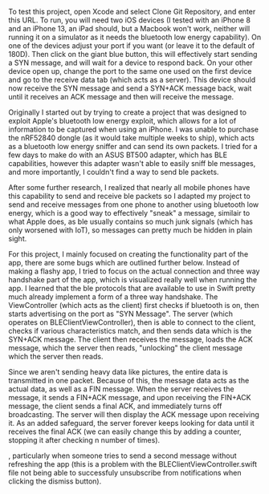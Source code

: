 To test this project, open Xcode and select Clone Git Repository, and enter this URL. To run, you will need two iOS devices (I tested with an iPhone 8 and an iPhone 13, an iPad should, but a Macbook won't work, neither will running it on a simulator as it needs the bluetooth low energy capability). On one of the devices adjust your port if you want (or leave it to the default of 180D). Then click on the giant blue button, this will effectively start sending a SYN message, and will wait for a device to respond back. On your other device open up, change the port to the same one used on the first device and go to the receive data tab (which acts as a server). This device should now receive the SYN message and send a SYN+ACK message back, wait until it receives an ACK message and then will receive the message. 

Originally I started out by trying to create a project that was designed to exploit Apple's bluetooth low energy exploit, which allows for a lot of information to be captured when using an iPhone. I was unable to purchase the nRF52840 dongle (as it would take multiple weeks to ship), which acts as a bluetooth low energy sniffer and can send its own packets. I tried for a few days to make do with an ASUS BT500 adapter, which has BLE capabilities, however this adapter wasn't able to easily sniff ble messages, and more importantly, I couldn't find a way to send ble packets.

After some further research, I realized that nearly all mobile phones have this capability to send and receive ble packets so I adapted my project to send and receive messages from one phone to another using bluetooth low energy, which is a good way to effectively "sneak" a message, similair to what Apple does, as ble usually contains so much junk signals (which has only worsened with IoT), so messages can pretty much be hidden in plain sight. 

For this project, I mainly focused on creating the functionality part of the app, there are some bugs which are outlined further below. Instead of making a flashy app, I tried to focus on the actual connection and three way handshake part of the app, which is visualized really well when running the app. I learned that the ble protocols that are available to use in Swift pretty much already implement a form of a three way handshake. The ViewController (which acts as the client) first checks if bluetooth is on, then starts advertising on the port as "SYN Message". The server (which operates on BLEClientViewController), then is able to connect to the client, checks if various characteristics match, and then sends data which is the SYN+ACK message. The client then receives the message, loads the ACK message, which the server then reads, "unlocking" the client message which the server then reads. 

Since we aren't sending heavy data like pictures, the entire data is transmitted in one packet. Because of this, the message data acts as the actual data, as well as a FIN message. When the server receives the message, it sends a FIN+ACK message, and upon receiving the FIN+ACK message, the client sends a final ACK, and immediately turns off broadcasting. The server will then display the ACK message upon receiving it. As an added safeguard, the server forever keeps looking for data until it receives the final ACK (we can easily change this by adding a counter, stopping it after checking n number of times). 




, particularly when someone tries to send a second message without refreshing the app (this is a problem with the BLEClientViewController.swift file not being able to successfuly unsubscribe from notifications when clicking the dismiss button). 

